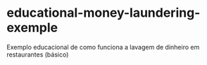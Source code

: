 # educational-money-laundering-exemple
Exemplo educacional de como funciona a lavagem de dinheiro em restaurantes (básico)
